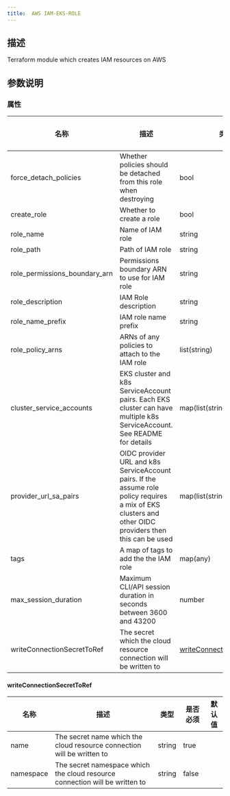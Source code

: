```yaml
---
title:  AWS IAM-EKS-ROLE
---
```


## 描述

Terraform module which creates IAM resources on AWS

## 参数说明


### 属性

 名称 | 描述 | 类型 | 是否必须 | 默认值 
 ------------ | ------------- | ------------- | ------------- | ------------- 
 force_detach_policies | Whether policies should be detached from this role when destroying | bool | false |  
 create_role | Whether to create a role | bool | false |  
 role_name | Name of IAM role | string | false |  
 role_path | Path of IAM role | string | false |  
 role_permissions_boundary_arn | Permissions boundary ARN to use for IAM role | string | false |  
 role_description | IAM Role description | string | false |  
 role_name_prefix | IAM role name prefix | string | false |  
 role_policy_arns | ARNs of any policies to attach to the IAM role | list(string) | false |  
 cluster_service_accounts | EKS cluster and k8s ServiceAccount pairs. Each EKS cluster can have multiple k8s ServiceAccount. See README for details | map(list(string)) | false |  
 provider_url_sa_pairs | OIDC provider URL and k8s ServiceAccount pairs. If the assume role policy requires a mix of EKS clusters and other OIDC providers then this can be used | map(list(string)) | false |  
 tags | A map of tags to add the the IAM role | map(any) | false |  
 max_session_duration | Maximum CLI/API session duration in seconds between 3600 and 43200 | number | false |  
 writeConnectionSecretToRef | The secret which the cloud resource connection will be written to | [writeConnectionSecretToRef](#writeConnectionSecretToRef) | false |  


#### writeConnectionSecretToRef

 名称 | 描述 | 类型 | 是否必须 | 默认值 
 ------------ | ------------- | ------------- | ------------- | ------------- 
 name | The secret name which the cloud resource connection will be written to | string | true |  
 namespace | The secret namespace which the cloud resource connection will be written to | string | false |  
